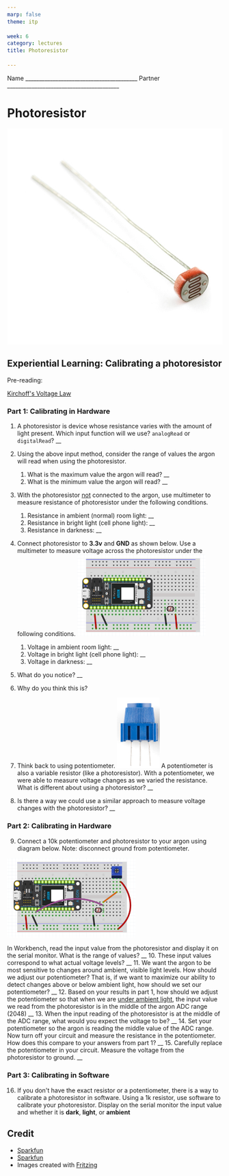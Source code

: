 ```yaml
---
marp: false
theme: itp

week: 6
category: lectures
title: Photoresistor

---
```


<!-- headingDivider: 2 -->

Name _________________________________________  Partner _________________________________________ 

# Photoresistor

<img src="lecture_photocell.assets/09088-02-L.jpg" alt="Photoresistor" style="width:550px" />





## Experiential Learning: Calibrating a photoresistor 

Pre-reading:

[Kirchoff's Voltage Law](https://www.khanacademy.org/science/ap-physics-1/ap-circuits-topic/kirchhoffs-loop-rule-ap/v/ee-kirchhoffs-voltage-law)



### Part 1: Calibrating in Hardware

1. A photoresistor is device whose resistance varies with the amount of light present. Which input function will we use? `analogRead` or `digitalRead`? __

2. Using the above input method, consider the range of values the argon will read when using the photoresistor.

   1. What is the maximum value the argon will read?  __ <!-- 4095 -->
   2. What is the minimum value the argon will read?  __ <!-- 0 -->

   

3. With the photoresistor <u>not</u> connected to the argon, use multimeter to measure resistance of photoresistor under the following conditions.

   1. Resistance in ambient (normal) room light: __ <!-- 2k -->
   2. Resistance in bright light (cell phone light): __ <!-- 500 -->
   3. Resistance in darkness: __ <!-- 9k -->




4. Connect photoresistor to **3.3v** and **GND** as shown below. Use a multimeter to measure voltage across the photoresistor under the following conditions.
    <img src="lecture_photocell.assets/1568075929357.png" alt="wiring" style="width:300px" />
    
    
      1. Voltage in ambient room light: __ <!-- 3.3v -->
      2. Voltage in bright light (cell phone light): __ <!-- 3.3v -->
      3. Voltage in darkness: __ <!-- 3.3v -->

5. What do you notice? __ <!-- The voltage is always the same-->

6. Why do you think this is? <!-- The resistance varies, but the voltage drop is always the same by KVL -->

   

7. Think back to using potentiometer. <img src ="lecture_photocell.assets/1568076047756.png" style="width:100px" alt="potentiometer" />
A potentiometer is also a variable resistor (like a photoresistor). With a potentiometer, we were able to measure voltage changes as we varied the resistance. What is different about using a photoresistor? __ <!-- The pot has three terminal which creates a voltage divider; there are two different "resistors" and we are measure the ratio of the two -->

8. Is there a way we could use a similar approach to measure voltage changes with the photoresistor? __ <!-- use a fixed second resistor -->



### Part 2: Calibrating in Hardware
9. Connect a 10k potentiometer and photoresistor to your argon using diagram below. Note: disconnect ground from potentiometer. 
<img src="lecture_photocell.assets/1568075735308.png" alt="wiring" style="width:300px" />

In Workbench, read the input value from the photoresistor and display it on the serial monitor. What is the range of values? __ <!-- 0 - 4095; note they will only use two terminals from pot -->
10. These input values correspond to what actual voltage levels? __ <!-- 0 - 3.3v -->
11. We want the argon to be most sensitive to changes around ambient, visible light levels. How should we adjust our potentiometer? That is, if we want to maximize our ability to detect changes above or below ambient light, how should we set our potentiometer? __ <!-- the pot should be set to the same resistance as the photoresistor at ambient light -->
12. Based on your results in part 1, how should we adjust the potentiometer so that when we are <u>under ambient light</u>, the input value we read from the photoresistor is in the middle of the argon ADC range (2048) __ <!-- should be same as resistance at ambient light -->
13. When the input reading of the photoresistor is at the middle of the ADC range, what would you expect the voltage to be? __
14. Set your potentiometer so the argon is reading the middle value of the ADC range. Now turn off your circuit and measure the resistance in the potentiometer. How does this compare to your answers from part 1? __ 
15. Carefully replace the potentiometer in your circuit. Measure the voltage from the photoresistor to ground. __



### Part 3: Calibrating in Software
16. If you don't have the exact resistor or a potentiometer, there is a way to calibrate a photoresistor in software. Using a 1k resistor, use software to calibrate your photoresistor. Display on the serial monitor the input value and whether it is **dark**, **light**, or **ambient**


## Credit

- [Sparkfun](https://www.sparkfun.com/products/9088)
- [Sparkfun](https://www.sparkfun.com/products/9806)
- Images created with [Fritzing](https://fritzing.org/home/)
